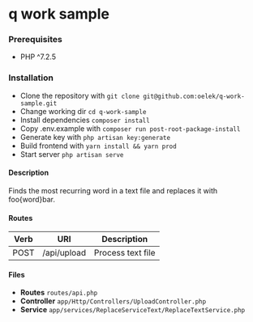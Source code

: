 # q work sample

### Prerequisites
* PHP ^7.2.5

### Installation

* Clone the repository with `git clone git@github.com:oelek/q-work-sample.git`
* Change working dir `cd q-work-sample`
* Install dependencies `composer install`
* Copy .env.example with `composer run post-root-package-install`
* Generate key with `php artisan key:generate`
* Build frontend with `yarn install && yarn prod`
* Start server `php artisan serve`

#### Description
Finds the most recurring word in a text file and replaces it with foo{word}bar.

#### Routes
|Verb    |  URI                             | Description               |
|--------|----------------------------------|---------------------------|
| POST   |  /api/upload                     | Process text file         |

#### Files
* **Routes** `routes/api.php`
* **Controller** `app/Http/Controllers/UploadController.php`
* **Service** `app/services/ReplaceServiceText/ReplaceTextService.php`


